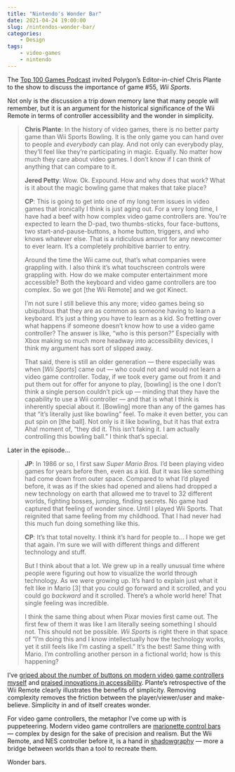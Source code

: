 ```yaml
---
title: "Nintendo's Wonder Bar"
date: 2021-04-24 19:00:00
slug: /nintendos-wonder-bar/
categories:
    - Design
tags:
    - video-games
    - nintendo
---
```


The [Top 100 Games Podcast](https://podcasts.apple.com/us/podcast/55-wii-sports/id1481801238?i=1000515210685) invited Polygon’s Editor-in-chief Chris Plante to the show to discuss the importance of game #55, *Wii Sports*.

Not only is the discussion a trip down memory lane that many people will remember, but it is an argument for the historical significance of the Wii Remote in terms of controller accessibility and the wonder in simplicity.

> **Chris Plante**: In the history of video games, there is no better party game than Wii Sports Bowling. It is the only game you can hand over to people and *everybody* can play. And not only can everybody play, they’ll feel like they’re participating in magic. Equally. No matter how much they care about video games. I don’t know if I can think of anything that can compare to it.
>
> **Jered Petty**: Wow. Ok. Expound. How and why does that work? What is it about the magic bowling game that makes that take place?
>
> **CP**: This is going to get into one of my long term issues in video games that ironically I think is just aging out. For a very long time, I have had a beef with how complex video game controllers are. You’re expected to learn the D-pad, two thumbs-sticks, four face-buttons, two start-and-pause-buttons, a home button, triggers, and who knows whatever else. That is a ridiculous amount for any newcomer to ever learn. It’s a completely prohibitive barrier to entry.
>
> Around the time the Wii came out, that’s what companies were grappling with. I also think it’s what touchscreen controls were grappling with. How do we make computer entertainment more accessible? Both the keyboard and video game controllers are too complex. So we got [the Wii Remote] and we got Kinect.
>
> I’m not sure I still believe this any more; video games being so ubiquitous that they are as common as someone having to learn a keyboard. It’s just a thing you have to learn as a kid. So fretting over what happens if someone doesn’t know how to use a video game controller? The answer is like, “who is this person?” Especially with Xbox making so much more headway into accessibility devices, I think my argument has sort of slipped away.
>
> That said, there is still an older generation — there especially was when [*Wii Sports*] came out — who could not and would not learn a video game controller. Today, if we took every game out from it and put them out for offer for anyone to play, [bowling] is the one I don’t think a single person couldn’t pick up — minding that they have the capability to use a Wii controller — and that is what I think is inherently special about it. [Bowling] more than any of the games has that “it’s literally just like bowling” feel. To make it even better, you can put spin on [the ball]. Not only is it like bowling, but it has that extra Aha! moment of, “they did it. This isn’t faking it. I am actually controlling this bowling ball.” I think that’s special.

Later in the episode…

> **JP**: In 1986 or so, I first saw *Super Mario Bros.* I’d been playing video games for years before then, even as a kid. But it was like something had come down from outer space. Compared to what I’d played before, it was as if the skies had opened and aliens had dropped a new technology on earth that allowed me to travel to 32 different worlds, fighting bosses, jumping, finding secrets. No game had captured that feeling of wonder since. Until I played Wii Sports. That reignited that same feeling from my childhood. That I had never had this much fun doing something like this.
>
> **CP**: It’s that total novelty. I think it’s hard for people to… I hope we get that again. I’m sure we will with different things and different technology and stuff.
>
> But I think about that a lot. We grew up in a really unusual time where people were figuring out how to visualize the world through technology. As we were growing up. It’s hard to explain just what it felt like in Mario [3] that you could go forward and it scrolled, and you could go *backward* and it scrolled. There’s a whole world here! That single feeling was incredible.
>
> I think the same thing about when Pixar movies first came out. The first few of them it was like I am literally seeing something I should not. This should not be possible. *Wii Sports* is right there in that space of “I’m doing this and I know intellectually how the technology works, yet it still feels like I’m casting a spell.” It’s the best! Same thing with Mario. I’m controlling another person in a fictional world; how is this happening?

I’ve [griped about the number of buttons on modern video game controllers myself](https://zerocounts.net/2015/05/31/buttons/) and [praised innovations in accessibility](https://zerocounts.net/2018/05/17/microsofts-xbox-adaptive-controller/). Plante’s retrospective of the Wii Remote clearly illustrates the benefits of simplicity. Removing complexity removes the friction between the player/viewer/user and make-believe. Simplicity in and of itself creates wonder.

For video game controllers, the metaphor I’ve come up with is puppeteering. Modern video game controllers are [marionette control bars](https://en.wikipedia.org/wiki/Marionette#Types_of_marionette_control_bar) — complex by design for the sake of precision and realism. But the Wii Remote, and NES controller before it, is a hand in [shadowgraphy](https://en.wikipedia.org/wiki/Shadowgraphy_(performing_art)) — more a bridge between worlds than a tool to recreate them.

Wonder bars.
